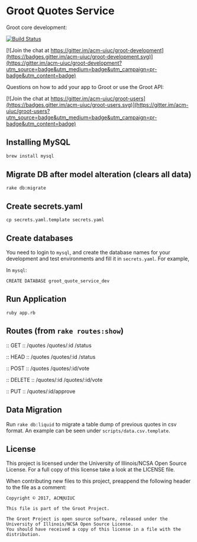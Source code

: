 # Groot Quotes Service
Groot core development:

[![Build Status](https://travis-ci.org/acm-uiuc/groot-quotes-service.svg?branch=master)](https://travis-ci.org/acm-uiuc/groot-quotes-service)

[![Join the chat at https://gitter.im/acm-uiuc/groot-development](https://badges.gitter.im/acm-uiuc/groot-development.svg)](https://gitter.im/acm-uiuc/groot-development?utm_source=badge&utm_medium=badge&utm_campaign=pr-badge&utm_content=badge)

Questions on how to add your app to Groot or use the Groot API:

[![Join the chat at https://gitter.im/acm-uiuc/groot-users](https://badges.gitter.im/acm-uiuc/groot-users.svg)](https://gitter.im/acm-uiuc/groot-users?utm_source=badge&utm_medium=badge&utm_campaign=pr-badge&utm_content=badge)

## Installing MySQL
```sh
brew install mysql
```

## Migrate DB after model alteration (clears all data)
```
rake db:migrate
```

## Create secrets.yaml

```
cp secrets.yaml.template secrets.yaml
```

## Create databases

You need to login to `mysql`, and create the database names for your development and test environments and fill it in `secrets.yaml`. For example,

In `mysql`:
```
CREATE DATABASE groot_quote_service_dev
```

## Run Application
```
ruby app.rb
```

## Routes (from `rake routes:show`)

:: GET ::
/quotes
/quotes/:id
/status

:: HEAD ::
/quotes
/quotes/:id
/status

:: POST ::
/quotes
/quotes/:id/vote

:: DELETE ::
/quotes/:id
/quotes/:id/vote

:: PUT ::
/quotes/:id/approve

## Data Migration

Run `rake db:liquid` to migrate a table dump of previous quotes in csv format. An example can be seen under `scripts/data.csv.template`.

## License

This project is licensed under the University of Illinois/NCSA Open Source License. For a full copy of this license take a look at the LICENSE file. 

When contributing new files to this project, preappend the following header to the file as a comment: 

```
Copyright © 2017, ACM@UIUC

This file is part of the Groot Project.  
 
The Groot Project is open source software, released under the University of Illinois/NCSA Open Source License. 
You should have received a copy of this license in a file with the distribution.
```
